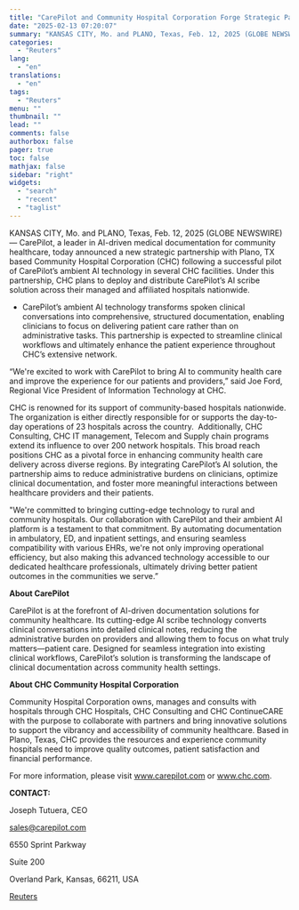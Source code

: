 ```yaml
---
title: "CarePilot and Community Hospital Corporation Forge Strategic Partnership Following Successful Pilot of Ambient AI Technology"
date: "2025-02-13 07:20:07"
summary: "KANSAS CITY, Mo. and PLANO, Texas, Feb. 12, 2025 (GLOBE NEWSWIRE) — CarePilot, a leader in AI-driven medical documentation for community healthcare, today announced a new strategic partnership with Plano, TX based Community Hospital Corporation (CHC) following a successful pilot of CarePilot’s ambient AI technology in several CHC facilities. Under..."
categories:
  - "Reuters"
lang:
  - "en"
translations:
  - "en"
tags:
  - "Reuters"
menu: ""
thumbnail: ""
lead: ""
comments: false
authorbox: false
pager: true
toc: false
mathjax: false
sidebar: "right"
widgets:
  - "search"
  - "recent"
  - "taglist"
---
```


KANSAS CITY, Mo. and PLANO, Texas, Feb. 12, 2025 (GLOBE NEWSWIRE) — CarePilot, a leader in AI-driven medical documentation for community healthcare, today announced a new strategic partnership with Plano, TX based Community Hospital Corporation (CHC) following a successful pilot of CarePilot’s ambient AI technology in several CHC facilities. Under this partnership, CHC plans to deploy and distribute CarePilot’s AI scribe solution across their managed and affiliated hospitals nationwide.

* CarePilot’s ambient AI technology transforms spoken clinical conversations into comprehensive, structured documentation, enabling clinicians to focus on delivering patient care rather than on administrative tasks. This partnership is expected to streamline clinical workflows and ultimately enhance the patient experience throughout CHC’s extensive network.

“We're excited to work with CarePilot to bring AI to community health care and improve the experience for our patients and providers,” said Joe Ford, Regional Vice President of Information Technology at CHC.

CHC is renowned for its support of community-based hospitals nationwide. The organization is either directly responsible for or supports the day-to-day operations of 23 hospitals across the country.  Additionally, CHC Consulting, CHC IT management, Telecom and Supply chain programs extend its influence to over 200 network hospitals. This broad reach positions CHC as a pivotal force in enhancing community health care delivery across diverse regions. By integrating CarePilot’s AI solution, the partnership aims to reduce administrative burdens on clinicians, optimize clinical documentation, and foster more meaningful interactions between healthcare providers and their patients.

"We're committed to bringing cutting-edge technology to rural and community hospitals. Our collaboration with CarePilot and their ambient AI platform is a testament to that commitment. By automating documentation in ambulatory, ED, and inpatient settings, and ensuring seamless compatibility with various EHRs, we're not only improving operational efficiency, but also making this advanced technology accessible to our dedicated healthcare professionals, ultimately driving better patient outcomes in the communities we serve.”

**About CarePilot**

CarePilot is at the forefront of AI-driven documentation solutions for community healthcare. Its cutting-edge AI scribe technology converts clinical conversations into detailed clinical notes, reducing the administrative burden on providers and allowing them to focus on what truly matters—patient care. Designed for seamless integration into existing clinical workflows, CarePilot’s solution is transforming the landscape of clinical documentation across community health settings.

**About CHC Community Hospital Corporation**

Community Hospital Corporation owns, manages and consults with hospitals through CHC Hospitals, CHC Consulting and CHC ContinueCARE with the purpose to collaborate with partners and bring innovative solutions to support the vibrancy and accessibility of community healthcare. Based in Plano, Texas, CHC provides the resources and experience community hospitals need to improve quality outcomes, patient satisfaction and financial performance.

For more information, please visit www.carepilot.com or www.chc.com.

**CONTACT:**

Joseph Tutuera, CEO

sales@carepilot.com

6550 Sprint Parkway

Suite 200

Overland Park, Kansas, 66211, USA

[Reuters](https://www.tradingview.com/news/reuters.com,2025-02-12:newsml_GNX8n4WRD:0-carepilot-and-community-hospital-corporation-forge-strategic-partnership-following-successful-pilot-of-ambient-ai-technology/)
